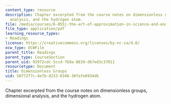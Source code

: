 ```yaml
---
content_type: resource
description: Chapter excerpted from the course notes on dimensionless groups, dimensional
  analysis, and the hydrogen atom.
file: /media/courses/6-055j-the-art-of-approximation-in-science-and-engineering-spring-2008/50772f7c4e7bd233034630fafe6934db_apr02a.pdf
file_type: application/pdf
learning_resource_types:
- Readings
license: https://creativecommons.org/licenses/by-nc-sa/4.0/
ocw_type: OCWFile
parent_title: Readings
parent_type: CourseSection
parent_uid: 93972cdc-5ccd-7b9a-8839-db7ed3c37011
resourcetype: Document
title: Dimensionless Groups
uid: 50772f7c-4e7b-d233-0346-30fafe6934db
---
```

Chapter excerpted from the course notes on dimensionless groups, dimensional analysis, and the hydrogen atom.